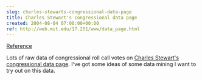```yaml
---  
slug: charles-stewarts-congressional-data-page
title: Charles Stewart's congressional data page
created: 2004-08-04 07:00:00+00:00
ref: http://web.mit.edu/17.251/www/data_page.html
---  
```

[Reference](http://web.mit.edu/17.251/www/data_page.html)
 
Lots of raw data of congressional roll call votes on [Charles Stewart's congressional data page](http://web.mit.edu/17.251/www/data_page.html).  I've got some ideas of some data mining I want to try out on this data.

